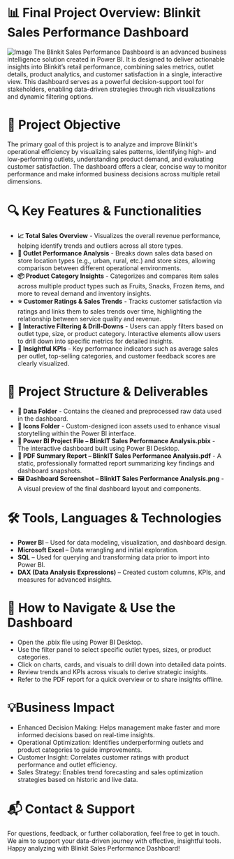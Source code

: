# 📊 Final Project Overview: Blinkit Sales Performance Dashboard
![Image](https://github.com/user-attachments/assets/5236dbfa-df3f-4854-adba-2ba0b738c9c8)
The Blinkit Sales Performance Dashboard is an advanced business intelligence solution created in Power BI. It is designed to deliver actionable insights into Blinkit’s retail performance, combining sales metrics, outlet details, product analytics, and customer satisfaction in a single, interactive view. This dashboard serves as a powerful decision-support tool for stakeholders, enabling data-driven strategies through rich visualizations and dynamic filtering options.
# 🎯 Project Objective
The primary goal of this project is to analyze and improve Blinkit's operational efficiency by visualizing sales patterns, identifying high- and low-performing outlets, understanding product demand, and evaluating customer satisfaction. The dashboard offers a clear, concise way to monitor performance and make informed business decisions across multiple retail dimensions.
# 🔍 Key Features & Functionalities
- **📈 Total Sales Overview** - Visualizes the overall revenue performance, helping identify trends and outliers across all store types.
- **🏪 Outlet Performance Analysis** - Breaks down sales data based on store location types (e.g., urban, rural, etc.) and store sizes, allowing comparison between different operational environments.
- **📦 Product Category Insights** - Categorizes and compares item sales across multiple product types such as Fruits, Snacks, Frozen items, and more to reveal demand and inventory insights.
- **⭐ Customer Ratings & Sales Trends** - Tracks customer satisfaction via ratings and links them to sales trends over time, highlighting the relationship between service quality and revenue.
- **🧩 Interactive Filtering & Drill-Downs** - Users can apply filters based on outlet type, size, or product category. Interactive elements allow users to drill down into specific metrics for detailed insights.
- **🧠 Insightful KPIs** - Key performance indicators such as average sales per outlet, top-selling categories, and customer feedback scores are clearly visualized.
# 📂 Project Structure & Deliverables
- **📁 Data Folder** - Contains the cleaned and preprocessed raw data used in the dashboard.
- **📁 Icons Folder** - Custom-designed icon assets used to enhance visual storytelling within the Power BI interface.
- **📄 Power BI Project File – BlinkIT Sales Performance Analysis.pbix** - The interactive dashboard built using Power BI Desktop.
- **📄 PDF Summary Report – BlinkIT Sales Performance Analysis.pdf** - A static, professionally formatted report summarizing key findings and dashboard snapshots.
- **🖼 Dashboard Screenshot – BlinkIT Sales Performance Analysis.png** - A visual preview of the final dashboard layout and components.

# 🛠 Tools, Languages & Technologies
- **Power BI** – Used for data modeling, visualization, and dashboard design.
- **Microsoft Excel** – Data wrangling and initial exploration.
- **SQL** – Used for querying and transforming data prior to import into Power BI.
- **DAX (Data Analysis Expressions)** – Created custom columns, KPIs, and measures for advanced insights.
# 🚀 How to Navigate & Use the Dashboard
- Open the .pbix file using Power BI Desktop.
- Use the filter panel to select specific outlet types, sizes, or product categories.
- Click on charts, cards, and visuals to drill down into detailed data points.
- Review trends and KPIs across visuals to derive strategic insights.
- Refer to the PDF report for a quick overview or to share insights offline.
  
# 💡Business Impact
- Enhanced Decision Making: Helps management make faster and more informed decisions based on real-time insights.
- Operational Optimization: Identifies underperforming outlets and product categories to guide improvements.
- Customer Insight: Correlates customer ratings with product performance and outlet efficiency.
- Sales Strategy: Enables trend forecasting and sales optimization strategies based on historic and live data.
# 📬 Contact & Support
For questions, feedback, or further collaboration, feel free to get in touch.
We aim to support your data-driven journey with effective, insightful tools.
Happy analyzing with Blinkit Sales Performance Dashboard!
